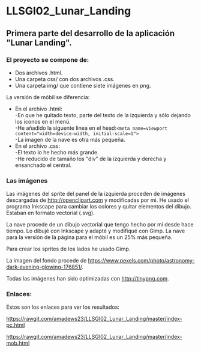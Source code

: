# LLSGI02_Lunar_Landing
## Primera parte del desarrollo de la aplicación "Lunar Landing". 


### El proyecto se compone de:
* Dos archivos .html. 
* Una carpeta css/ con dos archivos .css. 
* Una carpeta img/ que contiene siete imágenes en png.

La versión de móbil se diferencia:
  * En el archivo .html:  
    -En que he quitado texto, parte del texto de la izquierda y sólo dejando los iconos en el menú.   
    -He añadido la siguente linea en el head:`<meta name=viewport content="width=device-width, initial-scale=1">`  
    -La imagen de la nave es otra más pequeña.
  * En el archivo .css:  
    -El texto lo he hecho más grande.  
    -He reducido de tamaño los "div" de la izquierda y derecha y ensanchado el central.


### Las imágenes
Las imágenes del sprite del panel de la izquierda proceden de imágenes descargadas de http://openclipart.com y modificadas por mi. He usado el programa Inkscape para cambiar los colores y quitar elementos del dibujo. Estaban en formato vectorial (.svg).

La nave procede de un dibujo vectorial que tengo hecho por mi desde hace tiempo. Lo dibujé con Inkscape y adapté y modifiqué con Gimp. La nave para la versión de la página para el móbil es un 25% más pequeña. 

Para crear los sprites de los lados he usado Gimp. 

La imagen del fondo procede de https://www.pexels.com/photo/astronomy-dark-evening-glowing-176851/. 

Todas las imágenes han sido optimizadas con http://tinypng.com.  

### Enlaces:
Estos son los enlaces para ver los resultados:
  
  https://rawgit.com/amadews23/LLSGI02_Lunar_Landing/master/index-pc.html

  https://rawgit.com/amadews23/LLSGI02_Lunar_Landing/master/index-mob.html

